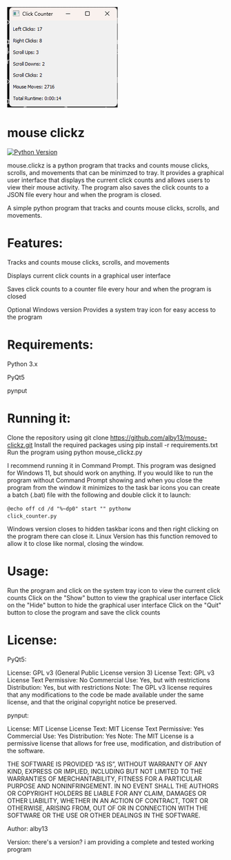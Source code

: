 <img src="image.png">

# mouse clickz
[![Python Version](https://img.shields.io/badge/python-3.10%2B-blue)](https://www.python.org/downloads/)

mouse.clickz is a python program that tracks and counts mouse clicks, scrolls, and movements that can be minimzed to tray. It provides a graphical user interface that displays the current click counts and allows users to view their mouse activity. The program also saves the click counts to a JSON file every hour and when the program is closed.

A simple python program that tracks and counts mouse clicks, scrolls, and movements.

# Features:
Tracks and counts mouse clicks, scrolls, and movements

Displays current click counts in a graphical user interface

Saves click counts to a counter file every hour and when the program is closed

Optional Windows version Provides a system tray icon for easy access to the program


# Requirements:

Python 3.x

PyQt5

pynput


# Running it:

Clone the repository using git clone https://github.com/alby13/mouse-clickz.git
Install the required packages using pip install -r requirements.txt
Run the program using python mouse_clickz.py

I recommend running it in Command Prompt. This program was designed for Windows 11, but should work on anything.
If you would like to run the program without Command Prompt showing and when you close the program from the window it minimizes to the task bar icons you can create a batch (.bat) file with the following and double click it to launch:

<code>@echo off
cd /d "%~dp0"
start "" pythonw click_counter.py</code>

Windows version closes to hidden taskbar icons and then right clicking on the program there can close it.
Linux Version has this function removed to allow it to close like normal, closing the window.

# Usage:

Run the program and click on the system tray icon to view the current click counts
Click on the "Show" button to view the graphical user interface
Click on the "Hide" button to hide the graphical user interface
Click on the "Quit" button to close the program and save the click counts

# License:

PyQt5:

License: GPL v3 (General Public License version 3)
License Text: GPL v3 License Text
Permissive: No
Commercial Use: Yes, but with restrictions
Distribution: Yes, but with restrictions
Note: The GPL v3 license requires that any modifications to the code be made available under the same license, and that the original copyright notice be preserved.

pynput:

License: MIT License
License Text: MIT License Text
Permissive: Yes
Commercial Use: Yes
Distribution: Yes
Note: The MIT License is a permissive license that allows for free use, modification, and distribution of the software.

THE SOFTWARE IS PROVIDED “AS IS”, WITHOUT WARRANTY OF ANY KIND, EXPRESS OR IMPLIED, INCLUDING BUT NOT LIMITED TO THE WARRANTIES OF MERCHANTABILITY, FITNESS FOR A PARTICULAR PURPOSE AND NONINFRINGEMENT. IN NO EVENT SHALL THE AUTHORS OR COPYRIGHT HOLDERS BE LIABLE FOR ANY CLAIM, DAMAGES OR OTHER LIABILITY, WHETHER IN AN ACTION OF CONTRACT, TORT OR OTHERWISE, ARISING FROM, OUT OF OR IN CONNECTION WITH THE SOFTWARE OR THE USE OR OTHER DEALINGS IN THE SOFTWARE.

Author:
alby13

Version:
there's a version?
i am providing a complete and tested working program
